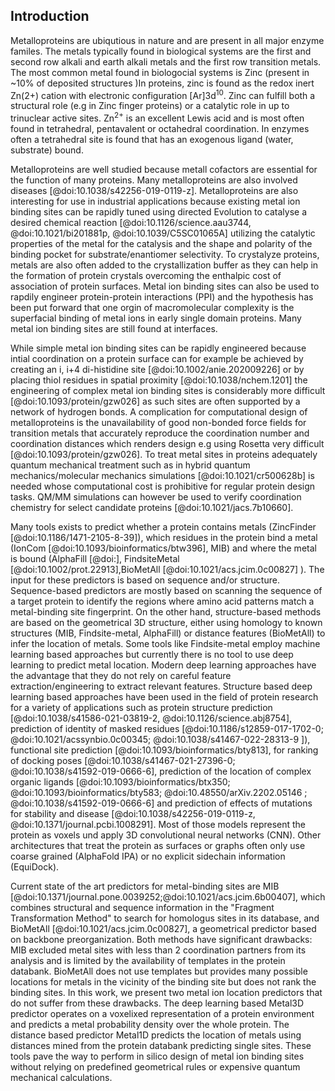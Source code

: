 ## Introduction

Metalloproteins are ubiqutious in nature and are present in all major enzyme familes. The metals typically found in biological systems are the first and second row alkali and earth alkali metals and the first row transition metals. The most common metal found in biologocial systems is Zinc (present in ~10% of deposited structures )<!-- ZN ligand in  18889 structures, 187844 total structures deposited in PDB. Considering all Zn-containing structures, the number is unchanged in practice (18923/187844=10%)-->In proteins, zinc is found as the redox inert Zn(2+) cation with electronic configuration [Ar]3d<sup>10</sup>. Zinc can fulfill both a  structural role (e.g in Zinc finger proteins) or a catalytic role in up to trinuclear active sites. Zn<sup>2+</sup> is an excellent Lewis acid and is most often found in tetrahedral, pentavalent or octahedral coordination. In enzymes often a tetrahedral site is found that has an exogenous ligand (water, substrate) bound.

Metalloproteins are well studied because metall cofactors are essential for the function of many proteins. Many metalloproteins are also involved diseases [@doi:10.1038/s42256-019-0119-z]. Metalloproteins are also interesting for use in industrial applications because existing metal ion binding sites can be rapidly tuned using directed Evolution to catalyse a desired chemical reaction [@doi:10.1126/science.aau3744, @doi:10.1021/bi201881p, @doi:10.1039/C5SC01065A] utilizing the catalytic properties of the metal for the catalysis and the shape and polarity of the binding pocket for substrate/enantiomer selectivity. To crystalyze proteins, metals are also often added to the crystallization buffer as they can help in the formation of protein crystals overcoming the enthalpic cost of association of protein surfaces.  Metal ion binding sites can also be used to rapdily engineer protein-protein interactions (PPI) and the hypothesis has been put forward that one orgin of macromolecular complexity is the superfacial binding of metal ions in early single domain proteins. Many metal ion binding sites are still found at interfaces. 

While simple metal ion binding sites can be rapidly engineered because intial coordination on a protein surface can for example be achieved by creating an i, i+4 di-histidine site [@doi:10.1002/anie.202009226] or by placing thiol residues in spatial proximity [@doi:10.1038/nchem.1201] the engineering of complex metal ion binding sites is considerably more difficult [@doi:10.1093/protein/gzw026] as such sites are often supported by a network of hydrogen bonds. A complication for computational design of metalloproteins is the unavailability of good non-bonded force fields for transition metals that accurately reproduce the coordination number and coordination distances which renders design e.g using Rosetta very difficult [@doi:10.1093/protein/gzw026]. To treat metal sites in proteins adequately quantum mechanical treatment such as in hybrid quantum mechanics/molecular mechanics simulations [@doi:10.1021/cr500628b] is needed whose computational cost is prohibitive for regular protein design tasks. QM/MM simulations can however be used to verify coordination chemistry for select candidate proteins [@doi:10.1021/jacs.7b10660]. 

Many tools exists to predict whether a protein contains metals (ZincFinder [@doi:10.1186/1471-2105-8-39]), which residues in the protein bind a metal (IonCom [@doi:10.1093/bioinformatics/btw396], MIB) and where the metal is bound (AlphaFill [@doi:], FindsiteMetal [@doi:10.1002/prot.22913],BioMetAll [@doi:10.1021/acs.jcim.0c00827] ). The input for these predictors is based on sequence and/or structure. Sequence-based predictors are mostly based on scanning the sequence of a target protein to identify the regions where amino acid patterns match a metal-binding site fingerprint. 
On the other hand, structure-based methods are based on the geometrical 3D structure, either using homology to known structures (MIB, Findsite-metal, AlphaFill) or distance features (BioMetAll) to infer the location of metals. Some tools like Findsite-metal employ machine learning based approaches but currently there is no tool to use deep learning to predict metal location. 
Modern deep learning approaches have the advantage that they do not rely on careful feature extraction/engineering to extract relevant features. Structure based deep learning based approaches have been used in the field of protein research for a variety of applications such as protein structure prediction [@doi:10.1038/s41586-021-03819-2, @doi:10.1126/science.abj8754], prediction of identity of masked residues [@doi:10.1186/s12859-017-1702-0; @doi:10.1021/acssynbio.0c00345; @doi:10.1038/s41467-022-28313-9 ]), functional site prediction [@doi:10.1093/bioinformatics/bty813], for ranking of docking poses [@doi:10.1038/s41467-021-27396-0; @doi:10.1038/s41592-019-0666-6], prediction of the location of complex organic ligands [@doi:10.1093/bioinformatics/btx350; @doi:10.1093/bioinformatics/bty583; @doi:10.48550/arXiv.2202.05146 ; @doi:10.1038/s41592-019-0666-6] and prediction of effects of mutations for stability and disease [@doi:10.1038/s42256-019-0119-z, @doi:10.1371/journal.pcbi.1008291]. Most of those models represent the protein as voxels und apply 3D convolutional neural networks (CNN). Other architectures that treat the protein as surfaces or graphs often only use coarse grained (AlphaFold IPA) or no explicit sidechain information (EquiDock). 

Current state of the art predictors for metal-binding sites are MIB [@doi:10.1371/journal.pone.0039252;@doi:10.1021/acs.jcim.6b00407], which combines structural and sequence information in the "Fragment Transformation Method" to search for homologus sites in its database, and BioMetAll [@doi:10.1021/acs.jcim.0c00827], a geometrical predictor based on backbone preorganization. Both methods have significant drawbacks: MIB excluded metal sites with less than 2 coordination partners from its analysis and is limited by the availability of templates in the protein databank. BioMetAll does not use templates but provides many possible locations for metals in the vicinity of the binding site but does not rank the binding sites. <!--  The reported accuracy and sensitivity for the MIB predictor are 94.6% and 64.7%, respectively (average values on different metal ions, for Zn<sup>2+</sup> in particular the corresponding values are 94.8% and	71.1%). For the BioMetAll predictor, the same quantities are not available, but a benchmark on 53 two-histidine one-carboxylate motifs resulted in an average distance between the predicted and the experimental site of the metal of (0.56±0.19)Å Put cluster center instead of one of the probe. These values refer to the performances assessed in the original publications, but are not straightforward to compare and extend to the general case. For this reason, in this work we also performed a robust and fair comparison of our two novel methods with MIB and BioMetAll predictors. -->
In this work, we present two metal ion location predictors that do not suffer from these drawbacks. The deep learning based Metal3D predictor operates on a voxelixed representation of a protein environment and predicts a metal probability density over the whole protein. The distance based predictor Metal1D predicts the location of metals using distances mined from the protein databank predicting single sites. 
These tools pave the way to perform in silico design of metal ion binding sites without relying on predefined geometrical rules or expensive quantum mechanical calculations. 

<!-- 

many biological functions [Percora review]? 
As oneof the most prevalent transition metal cofactors in
biological systems, it plays structural, signaling, and regulatory
roles and is found in all six classes of enzymes (most commonly
hydrolases



Understanding where metals bind in biology is related to health [@doi:10.1038/s42256-019-0119-z], biocatalyis [Kuhlman, Hilvert] and PPIs [Tezcan]. 

Starting with pioneering studies in the 1990 s,[@doi:10.1126/science.8346440;@doi:10.1146/annurev.biochem.68.1.779]there have been notable successes inthe de novo design of functional metalloproteins, which arepredominantly based on four-helix bundle anda-helicalcoiled-coiled motifs with readily parametrizable structure [@doi:10.1002/anie.202009226]. 


Zinc exists as a redox-inert Zn(II) cation with an electron configuration of [Ar]3d10
These properties with the lack of ligand field effects make zinc an excellent metal for different coordination numbers and binding geometries in different biological systems.
 Zinc can be found as an active site metal (cofactor) in all six IUBMB enzyme classes
### Deep learning on proteins
Torng/Shroff 3DCNN bio stuff 
Ananad DeepRank
Correia surface studies Nat Methods 


### Enzymes

### Interfaces
It has been hypothesized that some modern metalloproteins may have emerged through the metal-nucleated oligomerization of small peptides or protein domains, followed by the evolution of the resulting assemblies into stable, functional architecture.


Metal-Templated Interface Redesign (MeTIR) ). These strategies, inspired by both the proposed evolutionary roles of metals and their prevalence in natural PPIs, take advantage of the favorable properties of metal coordination (bonding strength, directionality, and reversibility) to guide protein self-assembly with minimal design and engineering

In order to circumvent the complexity of constructing extensive noncovalent interfaces, which are typically involved in natural PPIs

### Existing approaches

Computational predictors of metal-binding sites built on sequence analyses are mostly based on scanning the sequence of a target protein to identify those regions where amino acid patterns match a metal-binding site fingerprint. For zinc binding sites often two histidine spaced by one residue which allows to readily detect the motif are easy to detect. These predictors yield the identites of the coordinating residues. 

Structural detectors often used distance features to identify sites based on statistical mining in the protein databank.  Predictors trained like this can identify highly preorganized motifs (e.g 4x Cys in close spatial proximity) but are often not very good at identifying weakly preorganized motifs. Current state of the art predictors (MIB, BioMetAll) use fragments/homology to predict the location of the metal or backbone preorganization predicting an approximate position of the metal that is less sensitive to the exact side chain geometry thus affording higher sensitivity to detect metal sites(BioMetAll). MIB [@doi:10.1021/acs.jcim.6b00407] uses the fragmentation transformation method to search for homologus sites in its database


In our work we develop two new predictors primarily intended for zinc binding sites - Metal1D and Metal3D that are more accurate and sensitive than existing approaches in predicting metal ion binding sites. We evaluate their capability with respect to  -->

